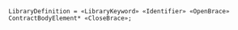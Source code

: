 <!-- This file is generated automatically by infrastructure scripts. Please don't edit by hand. -->

```{ .ebnf .slang-ebnf #LibraryDefinition }
LibraryDefinition = «LibraryKeyword» «Identifier» «OpenBrace» ContractBodyElement* «CloseBrace»;
```
